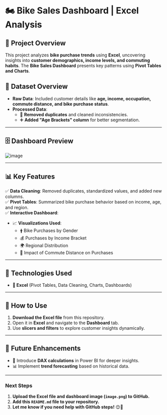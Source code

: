 # 🏍️ **Bike Sales Dashboard | Excel Analysis**  

## 📌 **Project Overview**  
This project analyzes **bike purchase trends** using **Excel**, uncovering insights into **customer demographics, income levels, and commuting habits**. The **Bike Sales Dashboard** presents key patterns using **Pivot Tables and Charts**.  

## 📂 **Dataset Overview**  
- **Raw Data**: Included customer details like **age, income, occupation, commute distance, and bike purchase status**.  
- **Processed Data**:  
  - 🧩 **Removed duplicates** and cleaned inconsistencies.  
  - ➕ **Added "Age Brackets" column** for better segmentation.  

---

## 🗄️ **Dashboard Preview**  
![image](https://github.com/user-attachments/assets/5c42694f-c0e7-44c3-81a4-de2383eb8c6d)

---

## 📊 **Key Features**  
✅ **Data Cleaning**: Removed duplicates, standardized values, and added new columns.  
✅ **Pivot Tables**: Summarized bike purchase behavior based on income, age, and region.  
✅ **Interactive Dashboard**:  
   - 📈 **Visualizations Used**:  
     - 🛉 Bike Purchases by Gender  
     - 💰 Purchases by Income Bracket  
     - 🌍 Regional Distribution  
     - 🚗 Impact of Commute Distance on Purchases  

---

## 🏰 **Technologies Used**  
- **📂 Excel** (Pivot Tables, Data Cleaning, Charts, Dashboards)  

---

## 🚀 **How to Use**  
1. **Download the Excel file** from this repository.  
2. Open it in **Excel** and navigate to the **Dashboard** tab.  
3. Use **slicers and filters** to explore customer insights dynamically.  

---

## 🔮 **Future Enhancements**  
- 🔢 Introduce **DAX calculations** in Power BI for deeper insights.  
- 📊 Implement **trend forecasting** based on historical data.  

---

### **Next Steps**  
1. **Upload the Excel file and dashboard image (`image.png`) to GitHub.**  
2. **Add this `README.md` file to your repository.**  
3. **Let me know if you need help with GitHub steps!** 😊🚀  

